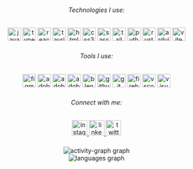 <h6 align="center">Technologies I use:</h6>

###

<div align="center">
  <img src="https://cdn.simpleicons.org/javascript/F7DF1E" height="30" alt="javascript logo"  />
  <img src="https://cdn.simpleicons.org/typescript/3178C6" height="30" alt="typescript logo"  />
  <img src="https://cdn.simpleicons.org/react/61DAFB" height="30" alt="react logo"  />
  <img src="https://cdn.simpleicons.org/tauri/FFC131" height="30" alt="tauri logo"  />
  <img src="https://cdn.simpleicons.org/html5/E34F26" height="30" alt="html5 logo"  />
  <img src="https://cdn.simpleicons.org/css3/1572B6" height="30" alt="css3 logo"  />
  <img src="https://cdn.simpleicons.org/sass/CC6699" height="30" alt="sass logo"  />
  <img src="https://cdn.simpleicons.org/tailwindcss/06B6D4" height="30" alt="tailwindcss logo"  />
  <img src="https://cdn.simpleicons.org/python/3776AB" height="30" alt="python logo"  />
  <img src="https://cdn.simpleicons.org/rust/000000" height="30" alt="rust logo"  />
  <img src="https://cdn.simpleicons.org/arduino/00979D" height="30" alt="arduino logo"  />
  <img src="https://cdn.simpleicons.org/vite/646CFF" height="30" alt="vite logo"  />
</div>

###

<h6 align="center">Tools I use:</h6>

###

<div align="center">
  <img src="https://skillicons.dev/icons?i=figma" height="30" alt="figma logo"  />
  <img src="https://skillicons.dev/icons?i=ai" height="30" alt="adobeillustrator logo"  />
  <img src="https://skillicons.dev/icons?i=ps" height="30" alt="adobephotoshop logo"  />
  <img src="https://skillicons.dev/icons?i=ae" height="30" alt="adobeaftereffects logo"  />
  <img src="https://skillicons.dev/icons?i=blender" height="30" alt="blender logo"  />
  <img src="https://skillicons.dev/icons?i=github" height="30" alt="github logo"  />
  <img src="https://skillicons.dev/icons?i=git" height="30" alt="git logo"  />
  <img src="https://skillicons.dev/icons?i=firebase" height="30" alt="firebase logo"  />
  <img src="https://skillicons.dev/icons?i=vscode" height="30" alt="vscode logo"  />
  <img src="https://skillicons.dev/icons?i=visualstudio" height="30" alt="visualstudio logo"  />
</div>

###

<h6 align="center">Connect with me:</h6>

###

<div align="center">
  <a href="https://www.instagram.com/nikolchaa" target="_blank">
    <img src="https://img.shields.io/static/v1?message=Instagram&logo=instagram&label=&color=E4405F&logoColor=white&labelColor=&style=for-the-badge" height="35" alt="instagram logo"  />
  </a>
  <a href="https://linkedin.com/in/nikolchaa" target="_blank">
    <img src="https://img.shields.io/static/v1?message=LinkedIn&logo=linkedin&label=&color=0077B5&logoColor=white&labelColor=&style=for-the-badge" height="35" alt="linkedin logo"  />
  </a>
  <a href="https://x.com/nikolchaa" target="_blank">
    <img src="https://img.shields.io/static/v1?message=Twitter&logo=twitter&label=&color=1DA1F2&logoColor=white&labelColor=&style=for-the-badge" height="35" alt="twitter logo"  />
  </a>
</div>

###

<div align="center">
  <img src="https://github-readme-activity-graph.vercel.app/graph?username=nikolchaa&radius=16&theme=github-dark&area=true&order=5&hide_title=false&hide_border=true" alt="activity-graph graph" /> <br>
  <img src="https://github-readme-stats.vercel.app/api/top-langs?username=nikolchaa&locale=en&hide_title=false&layout=donut-vertical&card_width=320&langs_count=5&theme=github_dark&hide_border=true&order=2" alt="languages graph"  />
</div>
